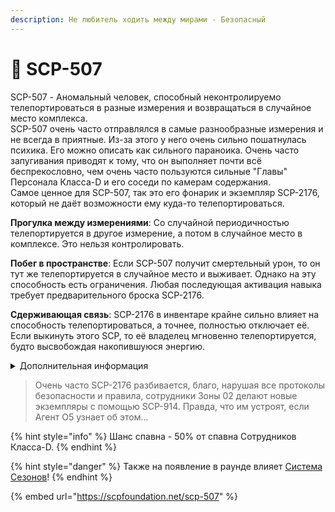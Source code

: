```yaml
---
description: Не любитель ходить между мирами - Безопасный
---
```


# 🥴 SCP-507

SCP-507 - Аномальный человек, способный неконтролируемо телепортироваться в разные измерения и возвращаться в случайное место комплекса.\
SCP-507 очень часто отправлялся в самые разнообразные измерения и не всегда в приятные. Из-за этого у него очень сильно пошатнулась психика. Его можно описать как сильного параноика. Очень часто запугивания приводят к тому, что он выполняет почти всё беспрекословно, чем очень часто пользуются сильные "Главы" Персонала Класса-D и его соседи по камерам содержания.\
Самое ценное для SCP-507, так это его фонарик и экземпляр SCP-2176, который не даёт возможности ему куда-то телепортироваться.

**Прогулка между измерениями**: Со случайной периодичностью телепортируется в другое измерение, а потом в случайное место в комплексе. Это нельзя контролировать.

**Побег в пространстве**: Если SCP-507 получит смертельный урон, то он тут же телепортируется в случайное место и выживает. Однако на эту способность есть ограничения. Любая последующая активация навыка требует предварительного броска SCP-2176.

**Сдерживающая связь**: SCP-2176 в инвентаре крайне сильно влияет на способность телепортироваться, а точнее, полностью отключает её. Если выкинуть этого SCP, то её владелец мгновенно телепортируется, будто высвобождая накопившуюся энергию.

<details>

<summary>Дополнительная информация</summary>

* **Класс**: Сотрудник Класса-D
* **Оружие**: Отсутствует
* **Уровень доступа**: Куда угодно, но с изъянами
* **Броня**: Отсутствует
* **Особое снаряжение**: Отсутствует

</details>

> Очень часто SCP-2176 разбивается, благо, нарушая все протоколы безопасности и правила, сотрудники Зоны 02 делают новые экземпляры с помощью SCP-914. Правда, что им устроят, если Агент O5 узнает об этом...

{% hint style="info" %}
Шанс спавна - 50% от спавна Сотрудников Класса-D.
{% endhint %}

{% hint style="danger" %}
Также на появление в раунде влияет [Система Сезонов](../../server-systems/seasons-system.md)!
{% endhint %}

{% embed url="https://scpfoundation.net/scp-507" %}
